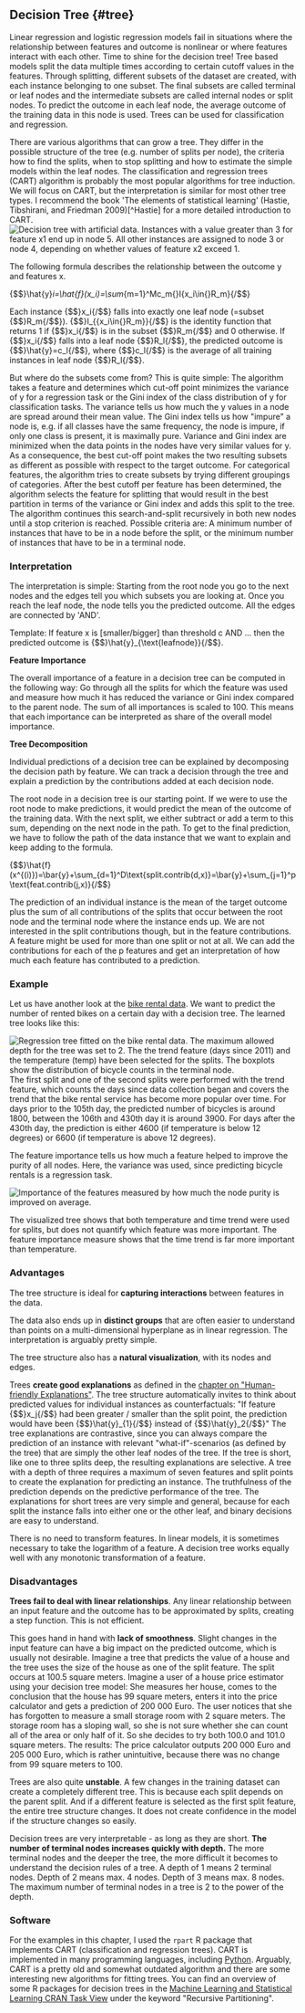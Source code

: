 

## Decision Tree {#tree}

Linear regression and logistic regression models fail in situations where the relationship between features and outcome is nonlinear or where features interact with each other.
Time to shine for the decision tree!
Tree based models split the data multiple times according to certain cutoff values in the features.
Through splitting, different subsets of the dataset are created, with each instance belonging to one subset.
The final subsets are called terminal or leaf nodes and the intermediate subsets are called internal nodes or split nodes.
To predict the outcome in each leaf node, the average outcome of the training data in this node is used.
Trees can be used for classification and regression.

There are various algorithms that can grow a tree.
They differ in the possible structure of the tree (e.g. number of splits per node), the criteria how to find the splits, when to stop splitting and how to estimate the simple models within the leaf nodes.
The classification and regression trees (CART) algorithm is probably the most popular algorithms for tree induction.
We will focus on CART, but the interpretation is similar for most other tree types.
I recommend the book 'The elements of statistical learning' (Hastie, Tibshirani, and Friedman 2009)[^Hastie] for a more detailed introduction to CART.
![Decision tree with artificial data. Instances with a value greater than 3 for feature x1 end up in node 5. All other instances are assigned to node 3 or node 4, depending on whether values of feature x2  exceed 1.](images/tree-artificial-1.png)

The following formula describes the relationship between the outcome y and features x.

{$$}\hat{y}_i=\hat{f}(x_i)=\sum_{m=1}^Mc_m{}I\{x_i\in{}R_m\}{/$$}

Each instance {$$}x_i{/$$} falls into exactly one leaf node (=subset {$$}R_m{/$$}).
{$$}I_{\{x_i\in{}R_m\}}{/$$} is the identity function that returns 1 if {$$}x_i{/$$} is in the subset {$$}R_m{/$$} and 0 otherwise.
If {$$}x_i{/$$} falls into a leaf node {$$}R_l{/$$}, the predicted outcome is {$$}\hat{y}=c_l{/$$}, where {$$}c_l{/$$} is the average of all training instances in leaf node {$$}R_l{/$$}.

But where do the subsets come from?
This is quite simple:
The algorithm takes a feature and determines which cut-off point minimizes the variance of y for a regression task or the Gini index of the class distribution of y for classification tasks.
The variance tells us how much the y values in a node are spread around their mean value.
The Gini index tells us how "impure" a node is, e.g. if all classes have the same frequency, the node is impure, if only one class is present, it is maximally pure.
Variance and Gini index are minimized when the data points in the nodes have very similar values for y.
As a consequence, the best cut-off point makes the two resulting subsets as different as possible with respect to the target outcome.
For categorical features, the algorithm tries to create subsets by trying different groupings of categories.
After the best cutoff per feature has been determined, the algorithm selects the feature for splitting that would result in the best partition in terms of the variance or Gini index and adds this split to the tree.
The algorithm continues this search-and-split recursively in both new nodes until a stop criterion is reached.
Possible criteria are:
A minimum number of instances that have to be in a node before the split, or the minimum number of instances that have to be in a terminal node.

### Interpretation
The interpretation is simple:
Starting from the root node you go to the next nodes and the edges tell you which subsets you are looking at.
Once you reach the leaf node, the node tells you the predicted outcome.
All the edges are connected by 'AND'.

Template: If feature x is [smaller/bigger] than threshold c AND ... then the predicted outcome is {$$}\hat{y}_{\text{leafnode}}{/$$}.

**Feature Importance**

The overall importance of a feature in a decision tree can be computed in the following way:
Go through all the splits for which the feature was used and measure how much it has reduced the variance or Gini index compared to the parent node.
The sum of all importances is scaled to 100.
This means that each importance can be interpreted as share of the overall model importance.

**Tree Decomposition**

Individual predictions of a decision tree can be explained by decomposing the decision path by feature.
We can track a decision through the tree and explain a prediction by the contributions  added at each decision node.

The root node in a decision tree is our starting point.
If we were to use the root node to make predictions, it would predict the mean of the outcome of the training data.
With the next split, we either subtract or add a term to this sum, depending on the next node in the path.
To get to the final prediction, we have to follow the path of the data instance that we want to explain and keep adding to the formula.

{$$}\hat{f}(x^{(i)})=\bar{y}+\sum_{d=1}^D\text{split.contrib(d,x)}=\bar{y}+\sum_{j=1}^p\text{feat.contrib(j,x)}{/$$}

The prediction of an individual instance is the mean of the target outcome plus the sum of all contributions of the splits that occur between the root node and the terminal node where the instance ends up.
We are not interested in the split contributions though, but in the feature contributions.
A feature might be used for more than one split or not at all.
We can add the contributions for each of the p features and get an interpretation of how much each feature has contributed to a prediction.

### Example
Let us have another look at the [bike rental data](#bike-data).
We want to predict the number of rented bikes on a certain day with a decision tree.
The learned tree looks like this:

![Regression tree fitted on the bike rental data. The maximum allowed depth for the tree was set to 2. The the trend feature (days since 2011) and the temperature (temp) have been selected for the splits. The boxplots show the distribution of bicycle counts in the terminal node.](images/tree-example-1.png)
The first split and one of the second splits were performed with the trend feature, which counts the days since  data collection began and covers the trend that the bike rental service has become more popular over time.
For days prior to the 105th day, the predicted number of bicycles is around 1800, between the 106th and 430th day it is around 3900.
For days after the 430th day, the prediction is either 4600 (if temperature is below 12 degrees) or 6600 (if temperature is above 12 degrees).

The feature importance tells us how much a feature helped to improve the purity of all nodes.
Here, the variance was used, since predicting bicycle rentals is a regression task.

![Importance of the features measured by how much the node purity is improved on average.](images/tree-importance-1.png)

The visualized tree shows that both temperature and time trend were used for splits, but does not quantify which feature was more important.
The feature importance measure shows that the time trend is far more important than temperature.

### Advantages

The tree structure is ideal for **capturing interactions** between features in the data.

The data also ends up in **distinct groups** that are often easier to understand than points on a multi-dimensional hyperplane as in linear regression.
The interpretation is arguably pretty simple.

The tree structure also has a **natural visualization**, with its nodes and edges.

Trees **create good explanations** as defined in the [chapter on "Human-friendly Explanations"](#good-explanation).
The tree structure automatically invites to think about predicted values for individual instances as counterfactuals:
"If feature {$$}x_j{/$$} had been greater / smaller than the split point, the prediction would have been {$$}\hat{y}_{1}{/$$} instead of {$$}\hat{y}_2{/$$}"
The tree explanations are contrastive, since you can always compare the prediction of an instance with relevant  "what-if"-scenarios (as defined by the tree) that are simply the other leaf nodes of the tree.
If the tree is short, like one to three splits deep, the resulting explanations are selective.
A tree with a depth of three requires a maximum of seven features and split points to create the explanation for predicting an instance.
The truthfulness of the prediction depends on the predictive performance of the tree.
The explanations for short trees are very simple and general, because for each split the instance falls into either one or the other leaf, and binary decisions are easy to understand.

There is no need to transform features. 
In linear models, it is sometimes necessary to take the logarithm of a feature. 
A decision tree works equally well with any monotonic transformation of a feature.



### Disadvantages

**Trees fail to deal with linear relationships**.
Any linear relationship between an input feature and the outcome has to be approximated by splits, creating a step function.
This is not efficient.

This goes hand in hand with **lack of smoothness**.
Slight changes in the input feature can have a big impact on the predicted outcome, which is usually not desirable.
Imagine a tree that predicts the value of a house and the tree uses the size of the house as one of the split feature.
The split occurs at 100.5 square meters.
Imagine a user of a house price estimator using your decision tree model:
She measures her house, comes to the conclusion that the house has 99 square meters, enters it into the price calculator and gets a prediction of 200 000 Euro.
The user notices that she has forgotten to measure a small storage room with 2 square meters.
The storage room has a sloping wall, so she is not sure whether she can count all of the area or only half of it.
So she decides to try both 100.0 and 101.0 square meters.
The results: The price calculator outputs 200 000 Euro and 205 000 Euro, which is rather unintuitive, because there was no change from 99 square meters to 100.

Trees are also quite **unstable**.
A few changes in the training dataset can create a completely different tree.
This is because each split depends on the parent split.
And if a different feature is selected as the first split feature, the entire tree structure changes.
It does not create confidence in the model if the structure changes so easily.

Decision trees are very interpretable - as long as they are short.
**The number of terminal nodes increases quickly with depth.**
The more terminal nodes and the deeper the tree, the more difficult it becomes to understand the decision rules of a tree.
A depth of 1 means 2 terminal nodes.
Depth of 2 means max. 4 nodes. 
Depth of 3 means max. 8 nodes.
The maximum number of terminal nodes in a tree is 2 to the power of the depth.

### Software

For the examples in this chapter, I used the `rpart` R package that implements CART (classification and regression trees).
CART is implemented in many programming languages, including [Python](https://scikit-learn.org/stable/modules/tree.html).
Arguably, CART is a pretty old and somewhat outdated algorithm and there are some interesting new algorithms for fitting trees.
You can find an overview of some R packages for decision trees in the [Machine Learning and Statistical Learning CRAN Task View](https://cran.r-project.org/web/views/MachineLearning.html) under the keyword "Recursive Partitioning".
